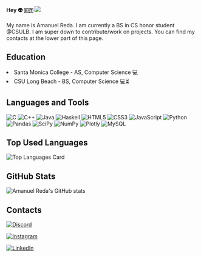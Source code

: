
**Hey 👽 :ethiopia:  ![](https://visitor-badge.laobi.icu/badge?page_id=amanuelR.amanuelR)**  <br><br>
My name is Amanuel Reda. I am currently a BS in CS honor student @CSULB. I am super down to contribute/work on projects. You can find my contacts at the lower part of this page. 

<h2>Education</h2>
    <li>Santa Monica College - AS, Computer Science 💻</li>
    <li>CSU Long Beach - BS, Computer Science 💻⏳</li></P>
<h2>Languages and Tools</h2>

![C](https://img.shields.io/badge/c-%2300599C.svg?style=for-the-badge&logo=c&logoColor=white)
![C++](https://img.shields.io/badge/c++-%2300599C.svg?style=for-the-badge&logo=c%2B%2B&logoColor=white)
![Java](https://img.shields.io/badge/java-%23ED8B00.svg?style=for-the-badge&logo=java&logoColor=white)
![Haskell](https://img.shields.io/badge/Haskell-5e5086?style=for-the-badge&logo=haskell&logoColor=white)
![HTML5](https://img.shields.io/badge/html5-%23E34F26.svg?style=for-the-badge&logo=html5&logoColor=white)
![CSS3](https://img.shields.io/badge/css3-%231572B6.svg?style=for-the-badge&logo=css3&logoColor=white)
![JavaScript](https://img.shields.io/badge/javascript-%23323330.svg?style=for-the-badge&logo=javascript&logoColor=%23F7DF1E)
![Python](https://img.shields.io/badge/python-3670A0?style=for-the-badge&logo=python&logoColor=ffdd54)
![Pandas](https://img.shields.io/badge/pandas-%23150458.svg?style=for-the-badge&logo=pandas&logoColor=white)
![SciPy](https://img.shields.io/badge/SciPy-%230C55A5.svg?style=for-the-badge&logo=scipy&logoColor=%white)
![NumPy](https://img.shields.io/badge/numpy-%23013243.svg?style=for-the-badge&logo=numpy&logoColor=white)
![Plotly](https://img.shields.io/badge/Plotly-%233F4F75.svg?style=for-the-badge&logo=plotly&logoColor=white)
![MySQL](https://img.shields.io/badge/mysql-%2300f.svg?style=for-the-badge&logo=mysql&logoColor=white)


 <h2>Top Used Languages</h2>
 
 ![Top Languages Card](https://github-readme-stats.vercel.app/api/top-langs/?username=amanuelR&show_icons=true&theme=radical&langs_count=10)
 
<h2>GitHub Stats</h2>

![Amanuel Reda's GitHub stats](https://github-readme-stats.vercel.app/api?username=amanuelR&show_icons=true&theme=radical)

<h2>Contacts</h2>

<a target = "_blank" href ="https://discordapp.com/users/skippppy#3558">![Discord](https://img.shields.io/badge/%3CServer%3E-%237289DA.svg?style=for-the-badge&logo=discord&logoColor=white)</a>

<a target = "_blank" href = "https://www.instagram.com/amunigk/">![Instagram](https://img.shields.io/badge/Instagram-%23E4405F.svg?style=for-the-badge&logo=Instagram&logoColor=white)</a>

<a target = "_blank" href = "https://www.linkedin.com/in/amanuel-reda/">![LinkedIn](https://img.shields.io/badge/linkedin-%230077B5.svg?style=for-the-badge&logo=linkedin&logoColor=white)</a>
